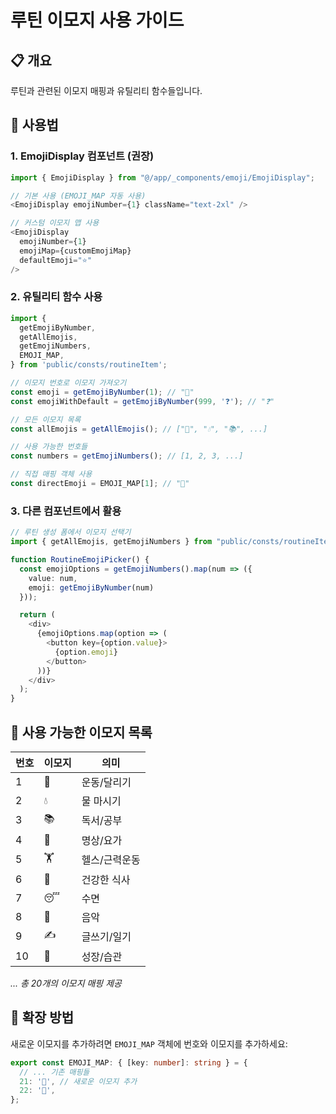 # 루틴 이모지 사용 가이드

## 📋 개요

루틴과 관련된 이모지 매핑과 유틸리티 함수들입니다.

## 🎯 사용법

### 1. EmojiDisplay 컴포넌트 (권장)

```typescript
import { EmojiDisplay } from "@/app/_components/emoji/EmojiDisplay";

// 기본 사용 (EMOJI_MAP 자동 사용)
<EmojiDisplay emojiNumber={1} className="text-2xl" />

// 커스텀 이모지 맵 사용
<EmojiDisplay
  emojiNumber={1}
  emojiMap={customEmojiMap}
  defaultEmoji="⭐"
/>
```

### 2. 유틸리티 함수 사용

```typescript
import {
  getEmojiByNumber,
  getAllEmojis,
  getEmojiNumbers,
  EMOJI_MAP,
} from 'public/consts/routineItem';

// 이모지 번호로 이모지 가져오기
const emoji = getEmojiByNumber(1); // "🏃"
const emojiWithDefault = getEmojiByNumber(999, '❓'); // "❓"

// 모든 이모지 목록
const allEmojis = getAllEmojis(); // ["🏃", "💧", "📚", ...]

// 사용 가능한 번호들
const numbers = getEmojiNumbers(); // [1, 2, 3, ...]

// 직접 매핑 객체 사용
const directEmoji = EMOJI_MAP[1]; // "🏃"
```

### 3. 다른 컴포넌트에서 활용

```typescript
// 루틴 생성 폼에서 이모지 선택기
import { getAllEmojis, getEmojiNumbers } from "public/consts/routineItem";

function RoutineEmojiPicker() {
  const emojiOptions = getEmojiNumbers().map(num => ({
    value: num,
    emoji: getEmojiByNumber(num)
  }));

  return (
    <div>
      {emojiOptions.map(option => (
        <button key={option.value}>
          {option.emoji}
        </button>
      ))}
    </div>
  );
}
```

## 🎨 사용 가능한 이모지 목록

| 번호 | 이모지 | 의미          |
| ---- | ------ | ------------- |
| 1    | 🏃     | 운동/달리기   |
| 2    | 💧     | 물 마시기     |
| 3    | 📚     | 독서/공부     |
| 4    | 🧘     | 명상/요가     |
| 5    | 🏋️     | 헬스/근력운동 |
| 6    | 🥗     | 건강한 식사   |
| 7    | 😴     | 수면          |
| 8    | 🎵     | 음악          |
| 9    | ✍️     | 글쓰기/일기   |
| 10   | 🌱     | 성장/습관     |

_... 총 20개의 이모지 매핑 제공_

## 🔧 확장 방법

새로운 이모지를 추가하려면 `EMOJI_MAP` 객체에 번호와 이모지를 추가하세요:

```typescript
export const EMOJI_MAP: { [key: number]: string } = {
  // ... 기존 매핑들
  21: '🎯', // 새로운 이모지 추가
  22: '🎨',
};
```
